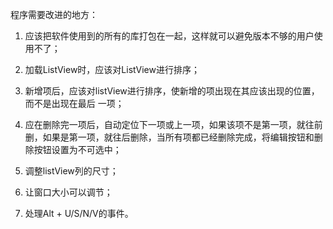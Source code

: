 程序需要改进的地方：

1. 应该把软件使用到的所有的库打包在一起，这样就可以避免版本不够的用户使用不了；

2. 加载ListView时，应该对ListView进行排序；

3. 新增项后，应该对listView进行排序，使新增的项出现在其应该出现的位置，而不是出现在最后 一项；

4. 应在删除完一项后，自动定位下一项或上一项，如果该项不是第一项，就往前删，如果是第一项，就往后删除，当所有项都已经删除完成，将编辑按钮和删除按钮设置为不可选中；

5. 调整listView列的尺寸；

6. 让窗口大小可以调节；

7. 处理Alt + U/S/N/V的事件。
